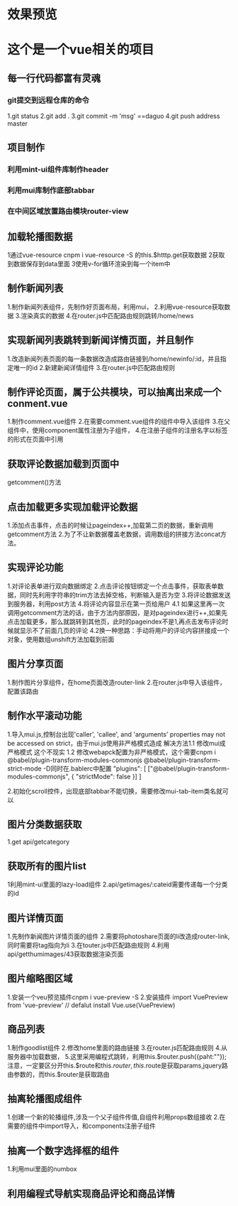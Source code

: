 # 效果预览


# 这个是一个vue相关的项目

## 每一行代码都富有灵魂

### git提交到远程仓库的命令
1.git status
2.git add . 
3.git commit -m 'msg' ==daguo
4.git push address master 

## 项目制作
### 利用mint-ui组件库制作header
### 利用mui库制作底部tabbar
### 在中间区域放置路由模块router-view

## 加载轮播图数据 
1通过vue-resource cnpm i vue-resource -S 的this.$htttp.get获取数据
2获取到数据保存到data里面
3使用v-for循环渲染到每一个item中

## 制作新闻列表
1.制作新闻列表组件，先制作好页面布局，利用mui，
2.利用vue-resource获取数据
3.渲染真实的数据
4.在router.js中匹配路由规则跳转/home/news

## 实现新闻列表跳转到新闻详情页面，并且制作
1.改造新闻列表页面的每一条数据改造成路由链接到/home/newinfo/:id，并且指定唯一的id
2.新建新闻详情组件
3.在router.js中匹配路由规则

## 制作评论页面，属于公共模块，可以抽离出来成一个conment.vue
1.制作comment.vue组件
2.在需要comment.vue组件的组件中导入该组件
3.在父组件中，使用component属性注册为子组件，
4.在注册子组件的注册名字以标签的形式在页面中引用

## 获取评论数据加载到页面中
getcomment()方法

## 点击加载更多实现加载评论数据
1.添加点击事件，点击的时候让pageindex++,加载第二页的数据，重新调用getcomment方法
2.为了不让新数据覆盖老数据，调用数组的拼接方法concat方法。

## 实现评论功能
1.对评论表单进行双向数据绑定
2.点击评论按钮绑定一个点击事件，获取表单数据，同时先利用字符串的trim方法去掉空格，判断输入是否为空
3.将评论数据发送到服务器，利用post方法
4.将评论内容显示在第一页给用户
4.1 如果这里再一次调用getcomment方法的话，由于方法内部原因，是对pageindex进行++,如果先点击加载更多，那么就跳转到其他页，此时的pageindex不是1,再点击发布评论时候就显示不了前面几页的评论
4.2换一种思路：手动将用户的评论内容拼接成一个对象，使用数组unshift方法加载到前面

## 图片分享页面
1.制作图片分享组件，在home页面改造router-link
2.在router.js中导入该组件，配置该路由

## 制作水平滚动功能
1.导入mui.js,控制台出现'caller', 'callee', and 'arguments' properties may not be accessed on strict，由于mui.js使用非严格模式造成
解决方法1.1 修改mui成严格模式 这个不现实 1.2 修改webapck配置为非严格模式，这个需要cnpm i @babel/plugin-transform-modules-commonjs @babel/plugin-transform-strict-mode -D同时在.bablerc中配置
"plugins": [
      ["@babel/plugin-transform-modules-commonjs", { "strictMode": false }]
    ]

2.初始化scroll控件，出现底部tabbar不能切换，需要修改mui-tab-item类名就可以

## 图片分类数据获取
1.get api/getcategory 

## 获取所有的图片list
1利用mint-ui里面的lazy-load组件
2.api/getimages/:cateid需要传递每一个分类的id

## 图片详情页面
1.先制作新闻图片详情页面的组件
2.需要将photoshare页面的li改造成router-link,同时需要将tag指向为li
3.在touter.js中匹配路由规则
4.利用api/getthumimages/43获取数据渲染页面

## 图片缩略图区域
1.安装一个veu预览插件cnpm i vue-preview -S
2.安装插件
import VuePreview from 'vue-preview'
// defalut install
Vue.use(VuePreview)

## 商品列表
1.制作goodlist组件
2.修改home里面的路由链接
3.在router.js匹配路由规则
4.从服务器中加载数据，
5.这里采用编程式跳转，利用this.$router.push({paht:""});
注意，一定要区分开this.$route和this.$router,
this.$route是获取params,jquery路由参数的，而this.$router是获取路由

## 抽离轮播图成组件
1.创建一个新的轮播组件,涉及一个父子组件传值,自组件利用props数组接收
2.在需要的组件中import导入，和components注册子组件

## 抽离一个数字选择框的组件
1.利用mui里面的numbox

## 利用编程式导航实现商品评论和商品详情

